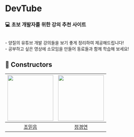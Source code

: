 # DevTube
### 💻 초보 개발자를 위한 강의 추천 사이트<br>

<br>
- 양질의 유튜브 개발 강의들을 보기 좋게 정리하여 제공해드립니다! <br>
- 공부하고 싶은 영상에 소모임을 만들어 동료들과 함께 학습해 보세요!
<br>

## 🙌 Constructors
|<img src="https://avatars.githubusercontent.com/u/130066345?v=4" width=150px>|<img src="https://avatars.githubusercontent.com/u/126961013?v=4" width=150px>|
|:---:|:---:|
[조믿음](https://github.com/jmd5314)|[정경연](https://github.com/Cloudyee)|



